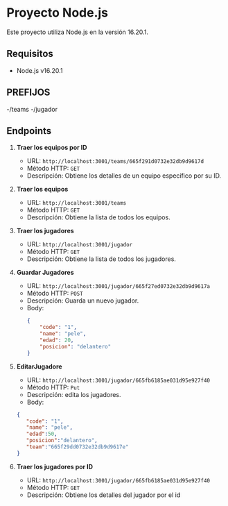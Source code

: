 # Proyecto Node.js

Este proyecto utiliza Node.js en la versión 16.20.1.

## Requisitos

- Node.js v16.20.1
## PREFIJOS
-/teams
-/jugador

## Endpoints

1. **Traer los equipos por ID** 
   - URL: `http://localhost:3001/teams/665f291d0732e32db9d9617d`
   - Método HTTP: `GET`
   - Descripción: Obtiene los detalles de un equipo específico por su ID.

2. **Traer los equipos**
   - URL: `http://localhost:3001/teams`
   - Método HTTP: `GET`
   - Descripción: Obtiene la lista de todos los equipos.

3. **Traer los jugadores**
   - URL: `http://localhost:3001/jugador`
   - Método HTTP: `GET`
   - Descripción: Obtiene la lista de todos los jugadores.

4. **Guardar Jugadores**
   - URL: `http://localhost:3001/jugador/665f27ed0732e32db9d9617a`
   - Método HTTP: `POST`
   - Descripción: Guarda un nuevo jugador.
   - Body:
     ```json
     {
         "code": "1",
         "name": "pele",
         "edad": 20,
         "posicion": "delantero"
     }
     ```
5. **EditarJugadore**

   - URL: `http://localhost:3001/jugador/665fb6185ae031d95e927f40`
   - Método HTTP: `Put`
   - Descripción: edita los jugadores.
    - Body:
     ```json
     {
        "code": "1",
        "name": "pele",
        "edad":50,
        "posicion":"delantero",
        "team":"665f29dd0732e32db9d9617e"
     }
     ```
7. **Traer los jugadores por ID** 
   - URL: `http://localhost:3001/jugador/665fb6185ae031d95e927f40`
   - Método HTTP: `GET`
   - Descripción: Obtiene los detalles del jugador por el  id 
   


    